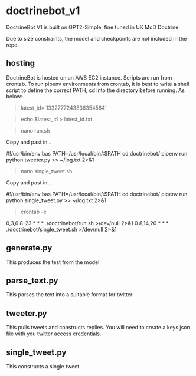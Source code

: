 # doctrinebot_v1

DoctrineBot V1 is built on GPT2-Simple, fine tuned in UK MoD Doctrine.

Due to size constraints, the model and checkpoints are not included in the repo.

## hosting

DoctrineBot is hosted on an AWS EC2 instance. Scripts are run from crontab. To run pipenv environments from crontab, it is best to write a shell script to define the correct PATH, cd into the directory before running. As below:

> latest_id='1332777243836354564'

> echo $latest_id > latest_id.txt

> nano run.sh

Copy and past in ..

#!/usr/bin/env bas
PATH=/usr/local/bin/:$PATH
cd doctrinebot/
pipenv run python tweeter.py >> ~/log.txt 2>&1

> nano single_tweet.sh

Copy and past in ..

#!/usr/bin/env bas
PATH=/usr/local/bin/:$PATH
cd doctrinebot/
pipenv run python single_tweet.py >> ~/log.txt 2>&1


> crontab -e

0,3,6 8-23 * * * ./doctrinebot/run.sh >/dev/null 2>&1
0 8,14,20 * * * ./doctrinebot/single_tweet.sh >/dev/null 2>&1

## generate.py

This produces the test from the model

## parse_text.py

This parses the text into a suitable format for twitter

## tweeter.py

This pulls tweets and constructs replies. You will need to create a keys.json file with you twitter access credentials.

## single_tweet.py

This constructs a single tweet.